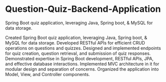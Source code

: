# Question-Quiz-Backend-Application
 Spring Boot quiz application, leveraging Java, Spring boot, &amp; MySQL for data storage.

Created Spring Boot quiz application, leveraging Java, Spring boot, & MySQL for data storage.
Developed RESTful APIs for efficient CRUD operations on questions and quizzes.
Designed and implemented endpoints for quiz creation, question retrieval, and submission of quiz responses.
Demonstrated expertise in Spring Boot development, RESTful APIs, JPA, and effective database interactions.
Implemented MVC architecture in it for modular design and separation of concerns.
Organized the application into Model, View, and Controller components.
